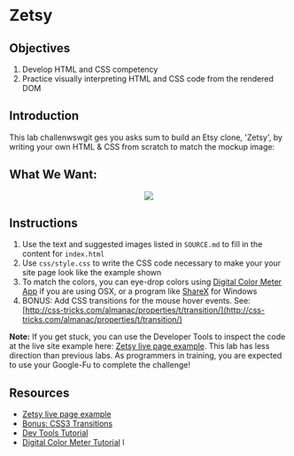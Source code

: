 # Zetsy

## Objectives

1. Develop HTML and CSS competency
2. Practice visually interpreting HTML and CSS code from the rendered DOM

## Introduction

This lab challenwswgit ges you asks sum to build an Etsy clone, 'Zetsy', by writing
your own HTML & CSS from scratch to match the mockup image:


## What We Want:

<p align="center">
<img src="https://curriculum-content.s3.amazonaws.com/fewds-css/fe-zetsy-complete.jpg">
</p>


## Instructions

1. Use the text and suggested images listed in `SOURCE.md` to fill in the content for `index.html`
2. Use `css/style.css` to write the CSS code necessary to make your your site page look like the example shown
3. To match the colors, you can eye-drop colors using [Digital Color Meter App](http://www.techrepublic.com/blog/apple-in-the-enterprise/discover-the-digitalcolor-meter-tool-on-your-mac/#) if you are using OSX, or a program like [ShareX](https://getsharex.com/) for Windows
4. BONUS: Add CSS transitions for the mouse hover events. See: [http://css-tricks.com/almanac/properties/t/transition/](http://css-tricks.com/almanac/properties/t/transition/)

**Note:** If you get stuck, you can use the Developer Tools to inspect the code at the
live site example here: [Zetsy live page
example](http://learn-co-curriculum.github.io/fe-zetsy/). This lab has less
direction than previous labs. As programmers in training, you are expected to
use your Google-Fu to complete the challenge!

## Resources

 * [Zetsy live page example](http://learn-co-curriculum.github.io/fe-zetsy/)
 * [Bonus: CSS3 Transitions](http://css-tricks.com/almanac/properties/t/transition/)
 * [Dev Tools Tutorial](http://code.tutsplus.com/tutorials/chrome-dev-tools-markup-and-style--net-27149)
 * [Digital Color Meter Tutorial](http://www.techrepublic.com/blog/apple-in-the-enterprise/discover-the-digitalcolor-meter-tool-on-your-mac/#)
l